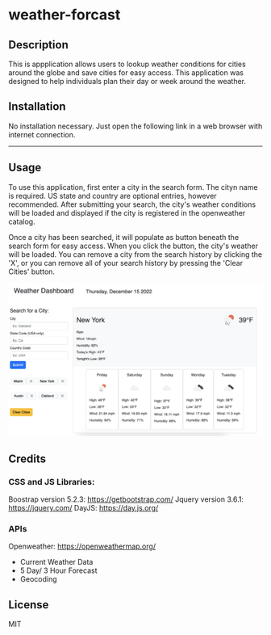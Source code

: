# weather-forcast

## Description

This is appplication allows users to lookup weather conditions for cities around the globe and save cities for easy access. This application was designed to help individuals plan their day or week around the weather. 

## Installation

No installation necessary. Just open the following link in a web browser with internet connection.

___

## Usage

To use this application, first enter a city in the search form. The cityn name is required. US state and country are optional entries, however recommended. After submitting your search, the city's weather conditions will be loaded and displayed if the city is registered in the openweather catalog.

Once a city has been searched, it will populate as button beneath the search form for easy access. When you click the button, the city's weather will be loaded. You can remove a city from the search history by clicking the 'X', or you can remove all of your search history by pressing the 'Clear Cities' button.

![alt text](assets/images/screenshot.png)


## Credits

### CSS and JS Libraries:

Boostrap version 5.2.3: https://getbootstrap.com/
Jquery version 3.6.1: https://jquery.com/
DayJS: https://day.js.org/

### APIs

Openweather: https://openweathermap.org/
- Current Weather Data
- 5 Day/ 3 Hour Forecast
- Geocoding

## License

MIT